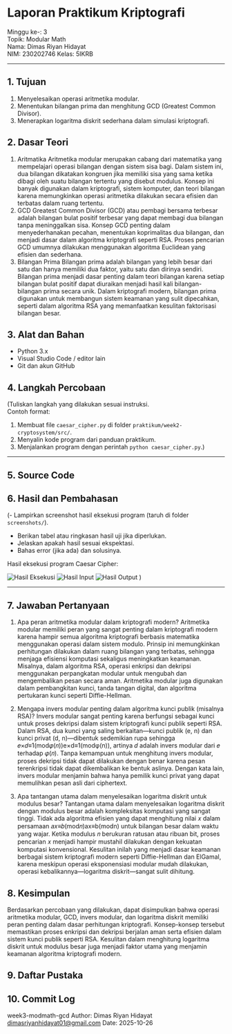 # Laporan Praktikum Kriptografi
Minggu ke-: 3  
Topik: Modular Math  
Nama: Dimas Riyan Hidayat  
NIM: 230202746 
Kelas: 5IKRB  

---

## 1. Tujuan
1. Menyelesaikan operasi aritmetika modular.
2. Menentukan bilangan prima dan menghitung GCD (Greatest Common Divisor).
3. Menerapkan logaritma diskrit sederhana dalam simulasi kriptografi.


## 2. Dasar Teori
1. Aritmatika
   Aritmetika modular merupakan cabang dari matematika yang mempelajari operasi bilangan dengan sistem sisa bagi. Dalam sistem ini, dua bilangan dikatakan kongruen jika memiliki sisa yang sama ketika dibagi oleh suatu bilangan tertentu yang disebut modulus. Konsep ini banyak digunakan dalam kriptografi, sistem komputer, dan teori bilangan karena memungkinkan operasi aritmetika dilakukan secara efisien dan terbatas dalam ruang tertentu.
2. GCD
   Greatest Common Divisor (GCD) atau pembagi bersama terbesar adalah bilangan bulat positif terbesar yang dapat membagi dua bilangan tanpa meninggalkan sisa. Konsep GCD penting dalam menyederhanakan pecahan, menentukan koprimalitas dua bilangan, dan menjadi dasar dalam algoritma kriptografi seperti RSA. Proses pencarian GCD umumnya dilakukan menggunakan algoritma Euclidean yang efisien dan sederhana.
3. Bilangan Prima
   Bilangan prima adalah bilangan yang lebih besar dari satu dan hanya memiliki dua faktor, yaitu satu dan dirinya sendiri. Bilangan prima menjadi dasar penting dalam teori bilangan karena setiap bilangan bulat positif dapat diuraikan menjadi hasil kali bilangan-bilangan prima secara unik. Dalam kriptografi modern, bilangan prima digunakan untuk membangun sistem keamanan yang sulit dipecahkan, seperti dalam algoritma RSA yang memanfaatkan kesulitan faktorisasi bilangan besar.

## 3. Alat dan Bahan
- Python 3.x  
- Visual Studio Code / editor lain  
- Git dan akun GitHub 


## 4. Langkah Percobaan
(Tuliskan langkah yang dilakukan sesuai instruksi.  
Contoh format:
1. Membuat file `caesar_cipher.py` di folder `praktikum/week2-cryptosystem/src/`.
2. Menyalin kode program dari panduan praktikum.
3. Menjalankan program dengan perintah `python caesar_cipher.py`.)

---

## 5. Source Code




## 6. Hasil dan Pembahasan
(- Lampirkan screenshot hasil eksekusi program (taruh di folder `screenshots/`).  
- Berikan tabel atau ringkasan hasil uji jika diperlukan.  
- Jelaskan apakah hasil sesuai ekspektasi.  
- Bahas error (jika ada) dan solusinya. 

Hasil eksekusi program Caesar Cipher:

![Hasil Eksekusi](screenshots/output.png)
![Hasil Input](screenshots/input.png)
![Hasil Output](screenshots/output.png)
)

---

## 7. Jawaban Pertanyaan
1. Apa peran aritmetika modular dalam kriptografi modern?
Aritmetika modular memiliki peran yang sangat penting dalam kriptografi modern karena hampir semua algoritma kriptografi berbasis matematika menggunakan operasi dalam sistem modulo. Prinsip ini memungkinkan perhitungan dilakukan dalam ruang bilangan yang terbatas, sehingga menjaga efisiensi komputasi sekaligus meningkatkan keamanan. Misalnya, dalam algoritma RSA, operasi enkripsi dan dekripsi menggunakan perpangkatan modular untuk mengubah dan mengembalikan pesan secara aman. Aritmetika modular juga digunakan dalam pembangkitan kunci, tanda tangan digital, dan algoritma pertukaran kunci seperti Diffie-Hellman.

2. Mengapa invers modular penting dalam algoritma kunci publik (misalnya RSA)? 
Invers modular sangat penting karena berfungsi sebagai kunci untuk proses dekripsi dalam sistem kriptografi kunci publik seperti RSA. Dalam RSA, dua kunci yang saling berkaitan—kunci publik (e, n) dan kunci privat (d, n)—dibentuk sedemikian rupa sehingga 𝑒×𝑑≡1(mod𝜑(𝑛))e×d≡1(modφ(n)), artinya 𝑑 adalah invers modular dari 𝑒 terhadap 𝜑(𝑛). Tanpa kemampuan untuk menghitung invers modular, proses dekripsi tidak dapat dilakukan dengan benar karena pesan terenkripsi tidak dapat dikembalikan ke bentuk aslinya. Dengan kata lain, invers modular menjamin bahwa hanya pemilik kunci privat yang dapat memulihkan pesan asli dari ciphertext.

3. Apa tantangan utama dalam menyelesaikan logaritma diskrit untuk modulus besar?
Tantangan utama dalam menyelesaikan logaritma diskrit dengan modulus besar adalah kompleksitas komputasi yang sangat tinggi. Tidak ada algoritma efisien yang dapat menghitung nilai 𝑥 dalam persamaan 𝑎𝑥≡𝑏(mod𝑛)ax≡b(modn) untuk bilangan besar dalam waktu yang wajar. Ketika modulus 𝑛 berukuran ratusan atau ribuan bit, proses pencarian 𝑥 menjadi hampir mustahil dilakukan dengan kekuatan komputasi konvensional. Kesulitan inilah yang menjadi dasar keamanan berbagai sistem kriptografi modern seperti Diffie-Hellman dan ElGamal, karena meskipun operasi eksponensiasi modular mudah dilakukan, operasi kebalikannya—logaritma diskrit—sangat sulit dihitung.


## 8. Kesimpulan
Berdasarkan percobaan yang dilakukan, dapat disimpulkan bahwa operasi aritmetika modular, GCD, invers modular, dan logaritma diskrit memiliki peran penting dalam dasar perhitungan kriptografi. Konsep-konsep tersebut memastikan proses enkripsi dan dekripsi berjalan aman serta efisien dalam sistem kunci publik seperti RSA. Kesulitan dalam menghitung logaritma diskrit untuk modulus besar juga menjadi faktor utama yang menjamin keamanan algoritma kriptografi modern.

## 9. Daftar Pustaka

## 10. Commit Log
week3-modmath-gcd
Author: Dimas Riyan Hidayat <dimasriyanhidayat01@gmail.com>
Date:   2025-10-26

